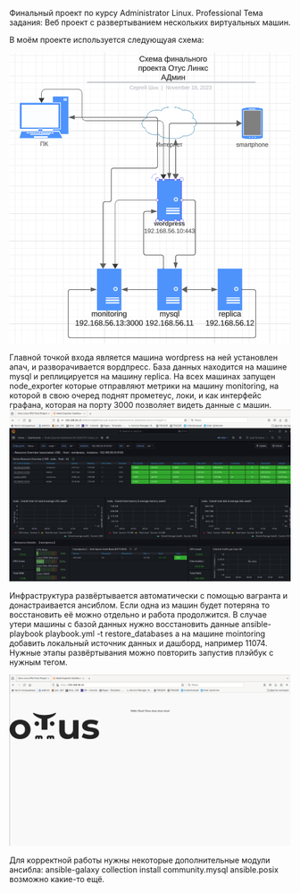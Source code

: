 Финальный проект по курсу Administrator Linux. Professional
Тема задания: Веб проект с развертыванием нескольких виртуальных машин.

В моём проекте используется следующуая схема:

![первый скриншот](/final3.png)

Главной точкой входа является машина wordpress на ней установлен апач, и разворачивается вордпресс. База данных находится на машине mysql и реплицируется на машину replica.
На всех машинах запущен node_exporter которые отправляют метрики на машину monitoring, на которой в свою очеред поднят прометеус, локи, и как интерфейс графана, которая на порту 3000 позволяет видеть данные с машин.
![первый скриншот](/final1.png)

Инфраструктура развёртывается автоматически с помощью вагранта и донастраивается ансиблом. Если одна из машин будет потеряна то восстановить её можно отдельно и работа продолжится.
В случае утери машины с базой данных нужно восстановить данные ansible-playbook playbook.yml -t restore_databases а на машине mointoring добавить локальный источник данных и дашборд, например 11074.
Нужные этапы развёртывания можно повторить запустив плэйбук с нужным тегом.

![первый скриншот](/final2.png)

Для корректной работы нужны некоторые дополнительные модули ансибла:
ansible-galaxy collection install community.mysql ansible.posix
возможно какие-то ещё.
